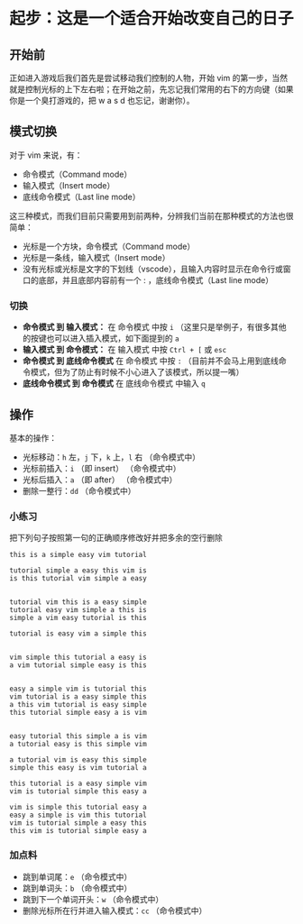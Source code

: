 # 起步：这是一个适合开始改变自己的日子

## 开始前

  正如进入游戏后我们首先是尝试移动我们控制的人物，开始 vim 的第一步，当然就是控制光标的上下左右啦；在开始之前，先忘记我们常用的右下的方向键（如果你是一个臭打游戏的，把 w a s d 也忘记，谢谢你）。

## 模式切换
  
  对于 vim 来说，有：
  
  - 命令模式（Command mode）
  - 输入模式（Insert mode）
  - 底线命令模式（Last line mode）
  
  这三种模式，而我们目前只需要用到前两种，分辨我们当前在那种模式的方法也很简单：
  
  - 光标是一个方块，命令模式（Command mode）
  - 光标是一条线，输入模式（Insert mode）
  - 没有光标或光标是文字的下划线（vscode），且输入内容时显示在命令行或窗口的底部，并且底部内容前有一个 : ，底线命令模式（Last line mode）

  ### 切换
  
  - **命令模式 到 输入模式：** 在 命令模式 中按 `i` （这里只是举例子，有很多其他的按键也可以进入插入模式，如下面提到的 `a`
  - **输入模式 到 命令模式：** 在 输入模式 中按 `Ctrl + [` 或 `esc`
  - **命令模式 到 底线命令模式** 在 命令模式 中按 `:` （目前并不会马上用到底线命令模式，但为了防止有时候不小心进入了该模式，所以提一嘴）
  - **底线命令模式 到 命令模式** 在 底线命令模式 中输入 `q` 

## 操作

  基本的操作：

  - 光标移动：`h` 左，`j` 下，`k` 上，`l` 右 （命令模式中）
  - 光标前插入：`i` （即 insert） （命令模式中）
  - 光标后插入：`a` （即 after） （命令模式中）
  - 删除一整行：`dd` （命令模式中）

### 小练习
把下列句子按照第一句的正确顺序修改好并把多余的空行删除
```
this is a simple easy vim tutorial

tutorial simple a easy this vim is
is this tutorial vim simple a easy


tutorial vim this is a easy simple
tutorial easy vim simple a this is
simple a vim easy tutorial is this

tutorial is easy vim a simple this


vim simple this tutorial a easy is
a vim tutorial simple easy is this


easy a simple vim is tutorial this
vim tutorial is a easy simple this
a this vim tutorial is easy simple
this tutorial simple easy a is vim


easy tutorial this simple a is vim
a tutorial easy is this simple vim

a tutorial vim is easy this simple
simple this easy is vim tutorial a

this tutorial is a easy simple vim
vim is tutorial simple this easy a

vim is simple this tutorial easy a
easy a simple is vim this tutorial
vim is tutorial simple a easy this
this vim is tutorial simple easy a
```

### 加点料
* 跳到单词尾：`e` （命令模式中） 
* 跳到单词头：`b` （命令模式中）
* 跳到下一个单词开头：`w` （命令模式中）
* 删除光标所在行并进入输入模式：`cc` （命令模式中）

